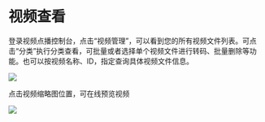 # 视频查看

登录视频点播控制台，点击“视频管理”，可以看到您的所有视频文件列表。可点击“分类”执行分类查看，可批量或者选择单个视频文件进行转码、批量删除等功能。也可以按视频名称、ID，指定查询具体视频文件信息。

![](https://github.com/jdcloudcom/cn/blob/cn-Video-on-Demand/image/Video-on-Demand/%E6%9F%A5%E7%9C%8B%E8%A7%86%E9%A2%911.png)

点击视频缩略图位置，可在线预览视频

![](https://github.com/jdcloudcom/cn/blob/6095a336fd4c1d5c1e448a37e933d569414fe918/image/Video-on-Demand/%E8%A7%86%E9%A2%91%E6%9F%A5%E7%9C%8B2.png)

